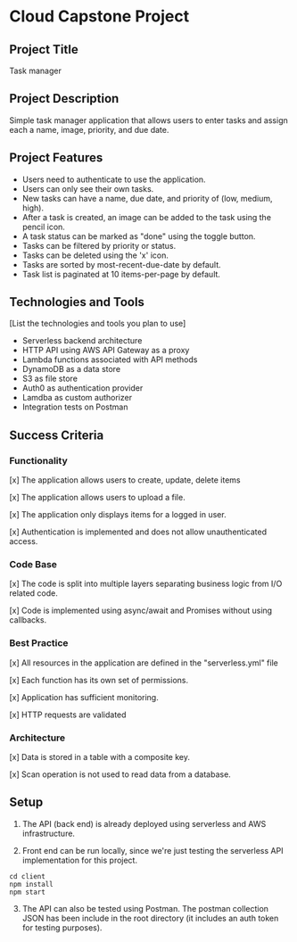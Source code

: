 # Cloud Capstone Project

## Project Title

Task manager

## Project Description

Simple task manager application that allows users to enter tasks and assign each a name, image, priority, and due date.

## Project Features

- Users need to authenticate to use the application.
- Users can only see their own tasks.
- New tasks can have a name, due date, and priority of (low, medium, high).
- After a task is created, an image can be added to the task using the pencil icon.
- A task status can be marked as "done" using the toggle button.
- Tasks can be filtered by priority or status.
- Tasks can be deleted using the 'x' icon.
- Tasks are sorted by most-recent-due-date by default.
- Task list is paginated at 10 items-per-page by default.

## Technologies and Tools

[List the technologies and tools you plan to use]

- Serverless backend architecture
- HTTP API using AWS API Gateway as a proxy
- Lambda functions associated with API methods
- DynamoDB as a data store
- S3 as file store
- Auth0 as authentication provider
- Lamdba as custom authorizer
- Integration tests on Postman

## Success Criteria

### Functionality

[x] The application allows users to create, update, delete items

[x] The application allows users to upload a file.

[x] The application only displays items for a logged in user.

[x] Authentication is implemented and does not allow unauthenticated access.

### Code Base

[x] The code is split into multiple layers separating business logic from I/O related code.

[x] Code is implemented using async/await and Promises without using callbacks.

### Best Practice

[x] All resources in the application are defined in the "serverless.yml" file

[x] Each function has its own set of permissions.

[x] Application has sufficient monitoring.

[x] HTTP requests are validated

### Architecture

[x] Data is stored in a table with a composite key.

[x] Scan operation is not used to read data from a database.

## Setup

1. The API (back end) is already deployed using serverless and AWS infrastructure.

2. Front end can be run locally, since we're just testing the serverless API implementation for this project.

```
cd client
npm install
npm start

```

3. The API can also be tested using Postman. The postman collection JSON has been include in the root directory (it includes an auth token for testing purposes).
